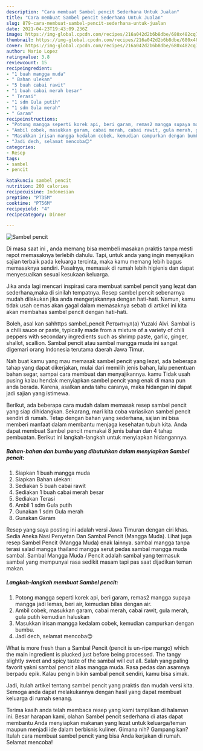 ```yaml
---
description: "Cara membuat Sambel pencit Sederhana Untuk Jualan"
title: "Cara membuat Sambel pencit Sederhana Untuk Jualan"
slug: 879-cara-membuat-sambel-pencit-sederhana-untuk-jualan
date: 2021-04-23T19:43:09.236Z
image: https://img-global.cpcdn.com/recipes/216a042d2b6b8dbe/680x482cq70/sambel-pencit-foto-resep-utama.jpg
thumbnail: https://img-global.cpcdn.com/recipes/216a042d2b6b8dbe/680x482cq70/sambel-pencit-foto-resep-utama.jpg
cover: https://img-global.cpcdn.com/recipes/216a042d2b6b8dbe/680x482cq70/sambel-pencit-foto-resep-utama.jpg
author: Mario Lopez
ratingvalue: 3.8
reviewcount: 15
recipeingredient:
- "1 buah mangga muda"
- " Bahan ulekan"
- "5 buah cabai rawit"
- "1 buah cabai merah besar"
- " Terasi"
- "1 sdm Gula putih"
- "1 sdm Gula merah"
- " Garam"
recipeinstructions:
- "Potong mangga seperti korek api, beri garam, remas2 mangga supaya mangga jadi lemas, beri air, kemudian bilas dengan air."
- "Ambil cobek, masukkan garam, cabai merah, cabai rawit, gula merah, gula putih kemudian haluskan"
- "Masukkan irisan mangga kedalam cobek, kemudian campurkan dengan bumbu."
- "Jadi dech, selamat mencoba😊"
categories:
- Resep
tags:
- sambel
- pencit

katakunci: sambel pencit 
nutrition: 200 calories
recipecuisine: Indonesian
preptime: "PT35M"
cooktime: "PT56M"
recipeyield: "4"
recipecategory: Dinner

---
```



![Sambel pencit](https://img-global.cpcdn.com/recipes/216a042d2b6b8dbe/680x482cq70/sambel-pencit-foto-resep-utama.jpg)

Di masa  saat ini , anda memang bisa membeli masakan praktis tanpa mesti repot memasaknya terlebih dahulu. Tapi, untuk anda yang ingin menyajikan sajian terbaik pada keluarga tercinta, maka kamu memang lebih bagus memasaknya sendiri. Pasalnya, memasak di rumah lebih higienis dan dapat menyesuaikan sesuai kesukaan keluarga.

Jika anda lagi mencari inspirasi cara membuat sambel pencit yang lezat dan sederhana,maka di sinilah tempatnya. Resep sambel pencit  sebenarnya mudah dilakukan jika anda mengerjakannya dengan hati-hati. Namun, kamu tidak usah cemas akan gagal dalam memasaknya 
sebab di artikel ini kita akan membahas sambel pencit dengan hati-hati.  

Boleh, asal kan sahhttps sambel_pencit Ретвитнул(а) Yuzaki Alvi. Sambal is a chili sauce or paste, typically made from a mixture of a variety of chili peppers with secondary ingredients such as shrimp paste, garlic, ginger, shallot, scallion. Sambal pencit atau sambal mangga muda ini sangat digemari orang Indonesia terutama daerah Jawa Timur.

Nah buat kamu yang mau memasak sambel pencit yang lezat, ada beberapa tahap yang dapat dikerjakan, mulai dari memilih jenis bahan, lalu penentuan bahan segar, sampai cara membuat dan menyajikannya. kamu Tidak usah pusing kalau hendak menyiapkan sambel pencit yang enak di mana pun anda berada. Karena, asalkan anda  tahu caranya, maka hidangan ini dapat jadi sajian yang istimewa.

Berikut, ada beberapa cara mudah dalam memasak resep sambel pencit yang siap dihidangkan. Sekarang, mari kita coba variasikan sambel pencit sendiri di rumah. Tetap dengan bahan yang sederhana, sajian ini bisa memberi manfaat dalam membantu menjaga kesehatan tubuh kita. Anda dapat membuat Sambel pencit memakai 8 jenis bahan dan 4 tahap pembuatan. Berikut ini langkah-langkah untuk menyiapkan hidangannya.

<!--inarticleads1-->

##### Bahan-bahan dan bumbu yang dibutuhkan dalam menyiapkan Sambel pencit:

1. Siapkan 1 buah mangga muda
1. Siapkan  Bahan ulekan:
1. Sediakan 5 buah cabai rawit
1. Sediakan 1 buah cabai merah besar
1. Sediakan  Terasi
1. Ambil 1 sdm Gula putih
1. Gunakan 1 sdm Gula merah
1. Gunakan  Garam


Resep yang saya posting ini adalah versi Jawa Timuran dengan ciri khas. Sedia Aneka Nasi Penyetan Dan Sambal Pencit (Mangga Muda). Lihat juga resep Sambel Pencit (Mangga Muda) enak lainnya. sambal mangga tanpa terasi salad mangga thailand mangga serut pedas sambal mangga muda sambal. Sambal Mangga Muda / Pencit adalah sambal yang termasuk sambal yang mempunyai rasa sedikit masam tapi pas saat dijadikan teman makan. 

<!--inarticleads2-->

##### Langkah-langkah membuat Sambel pencit:

1. Potong mangga seperti korek api, beri garam, remas2 mangga supaya mangga jadi lemas, beri air, kemudian bilas dengan air.
1. Ambil cobek, masukkan garam, cabai merah, cabai rawit, gula merah, gula putih kemudian haluskan
1. Masukkan irisan mangga kedalam cobek, kemudian campurkan dengan bumbu.
1. Jadi dech, selamat mencoba😊


What is more fresh than a Sambal Pencit (pencit is un-ripe mango) which the main ingredient is plucked just before being processed. The tangy slightly sweet and spicy taste of the sambal will cut all. Salah yang paling favorit yakni sambal pencit alias mangga muda. Rasa pedas dan asamnya berpadu epik. Kalau pengin bikin sambal pencit sendiri, kamu bisa simak. 

Jadi, itulah artikel tentang  sambel pencit  yang praktis dan mudah versi kita. Semoga anda dapat melakukannya dengan hasil yang dapat membuat keluarga di rumah senang. 

Terima kasih anda telah membaca resep yang kami tampilkan di halaman ini. Besar harapan kami, olahan  Sambel pencit sederhana di atas dapat membantu Anda menyiapkan makanan yang lezat untuk keluarga/teman maupun menjadi ide dalam berbisnis kuliner. Gimana nih? Gampang kan? Itulah cara membuat sambel pencit yang bisa Anda kerjakan di rumah. Selamat mencoba!

